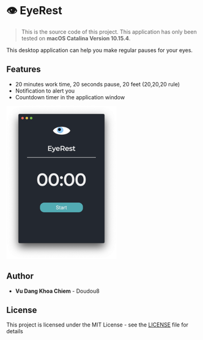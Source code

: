# 👁 EyeRest

> This is the source code of this project. This application has only been tested on **macOS Catalina Version 10.15.4**.

This desktop application can help you make regular pauses for your eyes.

## Features

- 20 minutes work time, 20 seconds pause, 20 feet (20,20,20 rule)
- Notification to alert you
- Countdown timer in the application window

<img src="screenshot.png" height="400" />

## Author

- **Vu Dang Khoa Chiem** - Doudou8

## License

This project is licensed under the MIT License - see the [LICENSE](LICENSE) file for details
